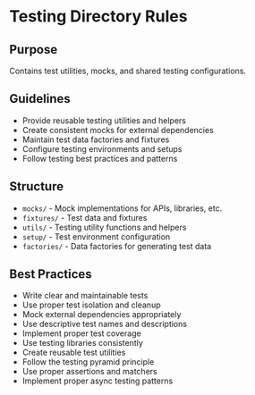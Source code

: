 # Testing Directory Rules

## Purpose

Contains test utilities, mocks, and shared testing configurations.

## Guidelines

- Provide reusable testing utilities and helpers
- Create consistent mocks for external dependencies
- Maintain test data factories and fixtures
- Configure testing environments and setups
- Follow testing best practices and patterns

## Structure

- `mocks/` - Mock implementations for APIs, libraries, etc.
- `fixtures/` - Test data and fixtures
- `utils/` - Testing utility functions and helpers
- `setup/` - Test environment configuration
- `factories/` - Data factories for generating test data

## Best Practices

- Write clear and maintainable tests
- Use proper test isolation and cleanup
- Mock external dependencies appropriately
- Use descriptive test names and descriptions
- Implement proper test coverage
- Use testing libraries consistently
- Create reusable test utilities
- Follow the testing pyramid principle
- Use proper assertions and matchers
- Implement proper async testing patterns
